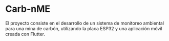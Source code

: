 # Carb-nME
El proyecto consiste en el desarrollo de un sistema de monitoreo ambiental para una mina de carbón, utilizando la placa ESP32 y una aplicación móvil creada con Flutter. 

